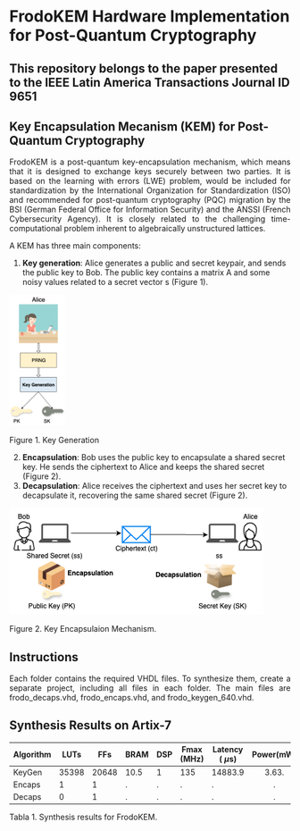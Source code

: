 # FrodoKEM Hardware Implementation for Post-Quantum Cryptography

## This repository belongs to the paper presented to the IEEE Latin America Transactions Journal ID 9651

## Key Encapsulation Mecanism (KEM) for Post-Quantum Cryptography

<p align='justify'>FrodoKEM is a post-quantum key-encapsulation mechanism, which means that it is designed to exchange keys securely between two parties. It is based on the learning with errors (LWE) problem, would be included for standardization by the International Organization for Standardization (ISO) and recommended for post-quantum cryptography (PQC) migration by the BSI (German Federal Office for Information Security) and the ANSSI (French Cybersecurity Agency). It is closely related to the challenging time-computational problem inherent to algebraically unstructured lattices.</p>

<p align='justify'>A KEM has three main components: </p>

1. **Key generation**: Alice generates a public and secret keypair, and sends the public key to Bob. The public key contains a matrix A and some noisy values related to a secret vector s (Figure 1).

<img src="https://github.com/faurbano/FrodoKEM/blob/main/images/keygen.png" width="100">

Figure 1. Key Generation

2. **Encapsulation**: Bob uses the public key to encapsulate a shared secret key. He sends the ciphertext to Alice and keeps the shared secret (Figure 2).
3. **Decapsulation**: Alice receives the ciphertext and uses her secret key to decapsulate it, recovering the same shared secret (Figure 2).

![Key Encapsulation Mechanism](https://github.com/faurbano/FrodoKEM/blob/main/images/kem_diagram.png)

Figure 2. Key Encapsulaion Mechanism.

## Instructions

<p align='justify'>Each folder contains the required VHDL files. To synthesize them, create a separate project, including all files in each folder. The main files are frodo_decaps.vhd, frodo_encaps.vhd, and frodo_keygen_640.vhd.</p>

## Synthesis Results on Artix-7

| Algorithm | LUTs |  FFs  | BRAM | DSP | Fmax (MHz) | Latency ( $\mu$s)| Power(mW)|
|-----------|------|-------|------|-----|------------|-----------------|:--------:|
| KeyGen    | 35398| 20648 | 10.5 |  1  |    135     |   14883.9       |   3.63.  |
| Encaps    | 1    |   1   |.     |.    |.           |.                |.         |
| Decaps    | 0    |   1   |.     |.    |.           |.                |.         |


Tabla 1. Synthesis results for FrodoKEM.